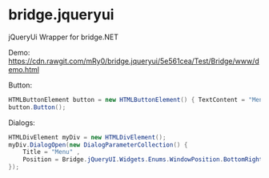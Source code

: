 # bridge.jqueryui
jQueryUi Wrapper for bridge.NET

Demo: https://cdn.rawgit.com/mRy0/bridge.jqueryui/5e561cea/Test/Bridge/www/demo.html

Button:
```c#
HTMLButtonElement button = new HTMLButtonElement() { TextContent = "Menu" };
button.Button();
```

Dialogs:
```c#
HTMLDivElement myDiv = new HTMLDivElement();
myDiv.DialogOpen(new DialogParameterCollection() { 
    Title = "Menu" , 
    Position = Bridge.jQueryUI.Widgets.Enums.WindowPosition.BottomRight
});
```
